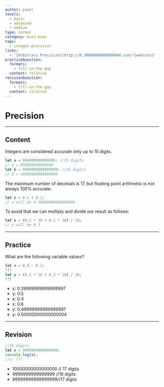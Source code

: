 ```yaml
---
author: pawel
levels:
  - basic
  - advanced
  - medium
type: normal
category: must-know
tags:
  - integer-precision
links:
  - '[Arbitrary Precision](http://0.30000000000000004.com/){website}'
practiceQuestion:
  formats:
    - fill-in-the-gap
  context: relative
revisionQuestion:
  formats:
    - fill-in-the-gap
  context: relative
---
```


# Precision


---

## Content

Integers are considered accurate only up to 15 digits.

```javascript
let a = 999999999999999; //15 digits
// a = 999999999999999
let b = 9999999999999999; //16 digits
// b = 10000000000000000
```

The maximum number of decimals is 17, but floating point arithmetic is not always 100% accurate:

```javascript
let x = 0.2 + 0.1;         
// x will be 0.30000000000000004
```

To avoid that we can multiply and divide our result as follows:

```javascript
let x = (0.2 * 10 + 0.1 * 10) / 10;
// x will be 0.3
```


---

## Practice

What are the following variable values?

```javascript
let x = 0.6 - 0.2;
???
let y = (0.2 * 10 + 0.3 * 10) / 10;
???
```

- x: 0.39999999999999997
- y: 0.5
- x: 0.4
- x: 0.6
- y: 0.49999999999999997
- y: 0.50000000000000004


---

## Revision

```javascript
//16 digits
let x = 9999999999999999;
console.log(x);
//x: ???
```

- 10000000000000000 // 17 digits
- 9999999999999999 //16 digits
- 99999999999999999//17 digits
 
